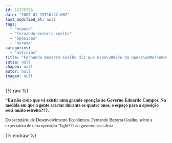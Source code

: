 ```yaml
---
id: 12375796
date: "2007-01-19T16:22:00Z"
last_modified_at: null
tags:
  - "espaco"
  - "fernando-bezerra-coelho"
  - "oposicao"
  - "serasa"
categories:
  - "noticias"
title: "Fernando Bezerra Coelho diz que espa\u00e7o da oposi\u00e7\u00e3o ser\u00e1 estreito"
sutia: null
chapeu: null
autor: null
imagem: null
---
```

{% raw %}
<p><P><FONT face=Verdana><STRONG>“Eu não creio que vá existir uma grande oposição ao Governo Eduardo Campos. Na medida em que a gente acertar durante os quatro anos, o espaço para a oposição será muito estreito???.</STRONG> </FONT></P></p>
<p><P><FONT face=Verdana>Do secretário de Desenvolvimento Econômico, Fernando Bezerra Coelho, sobre a expectativa de uma oposição “light??? ao governo socialista.</FONT>&nbsp; </P> </p>
{% endraw %}